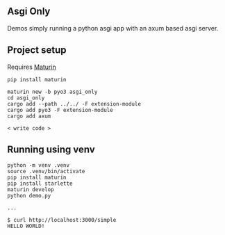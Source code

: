 ## Asgi Only

Demos simply running a python asgi app with an axum based asgi server.

## Project setup


Requires [Maturin](https://github.com/PyO3/maturin)

```
pip install maturin
```

```
maturin new -b pyo3 asgi_only
cd asgi_only
cargo add --path ../../ -F extension-module
cargo add pyo3 -F extension-module
cargo add axum

< write code >
```

## Running using venv

```
python -m venv .venv
source .venv/bin/activate
pip install maturin
pip install starlette
maturin develop
python demo.py

...

$ curl http://localhost:3000/simple
HELLO WORLD!
```
